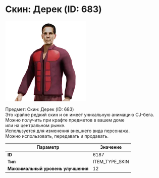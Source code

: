 # Скин: Дерек (ID: 683)

![Item Image](../img/6187.webp?raw=true)

Предмет: Скин: Дерек (ID: 683)<br>Это крайне редкий скин и он имеет уникальную анимацию CJ-бега.<br>Можно получить при крафте предметов в вашем доме<br>или на центральном рынке.<br>Используется для изменения внешнего вида персонажа.<br>Можно использовать, передавать и продавать.


| Параметр | Значение |
|----------|----------|
| **ID** | 6187 |
| **Тип** | ITEM_TYPE_SKIN |
| **Максимальный уровень улучшения** | 12 |

